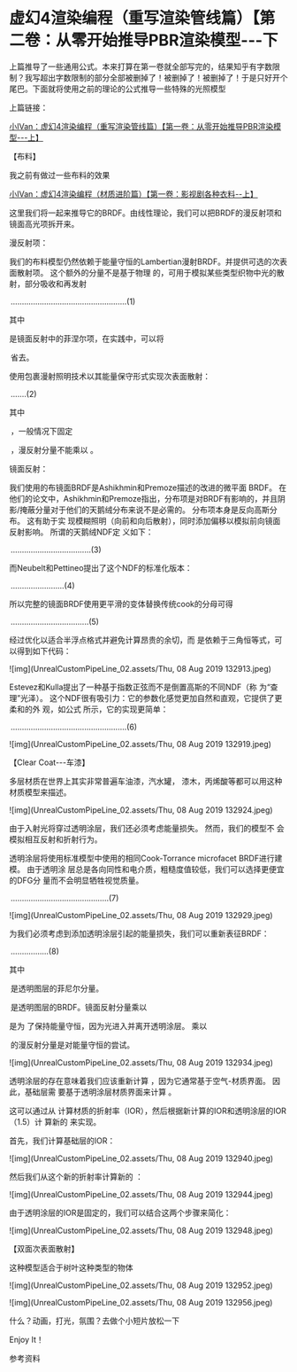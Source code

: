 # 虚幻4渲染编程（重写渲染管线篇）【第二卷：从零开始推导PBR渲染模型---下

上篇推导了一些通用公式。本来打算在第一卷就全部写完的，结果知乎有字数限制？我写超出字数限制的部分全部被删掉了！被删掉了！被删掉了！于是只好开个尾巴。下面就将使用之前的理论的公式推导一些特殊的光照模型 

上篇链接： 

[小IVan：虚幻4渲染编程（重写渲染管线篇）【第一卷：从零开始推导PBR渲染模型---上】](https://zhuanlan.zhihu.com/p/46618943) 

 
 

【布料】 

我之前有做过一些布料的效果 

[小IVan：虚幻4渲染编程（材质进阶篇）【第一卷：影视剧各种衣料--上】](https://zhuanlan.zhihu.com/p/44511051) 

这里我们将一起来推导它的BRDF。由线性理论，我们可以把BRDF的漫反射项和镜面高光项拆开来。 

漫反射项： 

我们的布料模型仍然依赖于能量守恒的Lambertian漫射BRDF。并提供可选的次表面散射项。 这个额外的分量不是基于物理 的，可用于模拟某些类型织物中光的散射，部分吸收和再发射 

 ....................................................(1) 

其中  

是镜面反射中的菲涅尔项，在实践中，可以将  

 省去。 

使用包裹漫射照明技术以其能量保守形式实现次表面散射： 

 .......(2) 

其中  

 ，一般情况下固定  

 ，漫反射分量不能乘以 。 

镜面反射： 

我们使用的布镜面BRDF是Ashikhmin和Premoze描述的改进的微平面  BRDF。 在他们的论文中，Ashikhmin和Premoze指出，分布项是对BRDF有影响的，并且阴  影/掩蔽分量对于他们的天鹅绒分布来说不是必需的。 分布项本身是反向高斯分布。 这有助于实  现模糊照明（向前和向后散射），同时添加偏移以模拟前向镜面反射影响。 所谓的天鹅绒NDF定 义如下： 

 ....................................(3) 

而Neubelt和Pettineo提出了这个NDF的标准化版本： 

 ........................(4) 

所以完整的镜面BRDF使用更平滑的变体替换传统cook的分母可得 

 ...................................(5) 

经过优化以适合半浮点格式并避免计算昂贵的余切，而 是依赖于三角恒等式，可以得到如下代码： 

![img](UnrealCustomPipeLine_02.assets/Thu, 08 Aug 2019 132913.jpeg)

Estevez和Kulla提出了一种基于指数正弦而不是倒置高斯的不同NDF（称 为“查理”光泽）。 这个NDF很有吸引力：它的参数化感觉更加自然和直观，它提供了更柔和的外 观，如公式 所示，它的实现更简单： 

 ....................................................(6) 

![img](UnrealCustomPipeLine_02.assets/Thu, 08 Aug 2019 132919.jpeg)

 
 

【Clear Coat---车漆】 

多层材质在世界上其实非常普遍车油漆，汽水罐， 漆木，丙烯酸等都可以用这种材质模型来描述。 

![img](UnrealCustomPipeLine_02.assets/Thu, 08 Aug 2019 132924.jpeg)

由于入射光将穿过透明涂层，我们还必须考虑能量损失。 然而，我们的模型不 会模拟相互反射和折射行为。 

透明涂层将使用标准模型中使用的相同Cook-Torrance microfacet BRDF进行建模。 由于透明涂 层总是各向同性和电介质，粗糙度值较低，我们可以选择更便宜的DFG分 量而不会明显牺牲视觉质量。 

 ............................................(7) 

![img](UnrealCustomPipeLine_02.assets/Thu, 08 Aug 2019 132929.jpeg)

为我们必须考虑到添加透明涂层引起的能量损失，我们可以重新表征BRDF： 

 .................(8) 

其中  

 是透明图层的菲尼尔分量。  

 是透明图层的BRDF。镜面反射分量乘以  

是为 了保持能量守恒，因为光进入并离开透明涂层。 乘以  

 的漫反射分量是对能量守恒的尝试。 

![img](UnrealCustomPipeLine_02.assets/Thu, 08 Aug 2019 132934.jpeg)

透明涂层的存在意味着我们应该重新计算 ，因为它通常基于空气-材质界面。 因此，基础层需 要基于透明涂层材质界面来计算 。 

这可以通过从 计算材质的折射率（IOR），然后根据新计算的IOR和透明涂层的IOR（1.5）计 算新的 来实现。 

首先，我们计算基础层的IOR： 

![img](UnrealCustomPipeLine_02.assets/Thu, 08 Aug 2019 132940.jpeg)

然后我们从这个新的折射率计算新的 ： 

![img](UnrealCustomPipeLine_02.assets/Thu, 08 Aug 2019 132944.jpeg)

由于透明涂层的IOR是固定的，我们可以结合这两个步骤来简化： 

![img](UnrealCustomPipeLine_02.assets/Thu, 08 Aug 2019 132948.jpeg)

 
 

【双面次表面散射】 

这种模型适合于树叶这种类型的物体 

![img](UnrealCustomPipeLine_02.assets/Thu, 08 Aug 2019 132952.jpeg)

 

 

 

![img](UnrealCustomPipeLine_02.assets/Thu, 08 Aug 2019 132956.jpeg)

 

 
 

什么？动画，打光，氛围？去做个小短片放松一下 

Enjoy It！ 

参考资料 

